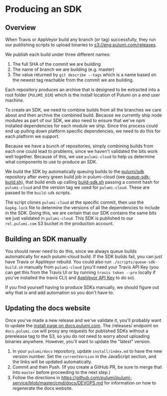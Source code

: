 # Producing an SDK

## Overview

When Travis or AppVeyor build any branch (or tag) successfully, they run our publishing scripts to upload binaries to [s3://eng.pulumi.com/releases](https://s3.console.aws.amazon.com/s3/buckets/eng.pulumi.com/releases/?region=us-east-1#).

We publish each build under three different names:
1. The full SHA of the commit we are building
2. The name of branch we are building (e.g. master)
3. The value returned by `git describe --tags` which is a name based on the newest tag reachable from the commit we are building.

Each repository produces an archive that is designed to be extracted into a root folder (`PULUMI_DIR`) which is the install location of Pulumi on a end user machine.

To create an SDK, we need to combine builds from all the branches we care about and then archive the combined build. Because we currently ship node modules as part of our SDK, we also need to ensure that we've npm installed dependencies for each module we ship. Since this process could end up pulling down platform specific dependencies, we need to do this for each platform we support.

Because we have a bunch of repositories, simply combining builds from each one could lead to problems, since we haven't validated the bits work well together. Because of this, we use `pulumi-cloud` to help us determine what components to use to produce an SDK.

We build the SDK by automatically queuing builds to the [pulumi/sdk](https://github.com/pulumi/sdk) repository after every green build job in pulumi-cloud (see [queue-sdk-build.sh](https://github.com/pulumi/pulumi-cloud/blob/master/scripts/queue-sdk-build.sh)), that build ends up calling [build-sdk.sh](https://github.com/pulumi/sdk/blob/master/scripts/build-sdk.sh) passing a commit hash for `pulumi-cloud` and the version tag we used for `pulumi-cloud`. These are passed to the `build-sdk` scripts.

The script clones `pulumi-cloud` at the specific commit, then use the `Gopkg.lock` file to determine the versions of all the dependencies to include in the SDK. Doing this, we are certain that our SDK contains the same bits we just validated in `pulumi-cloud`.  This SDK is published to our `rel.pulumi.com` S3 bucket in the production account.

## Building an SDK manually

You should never need to do this, since we always queue builds automatically for each pulumi-cloud build. If the SDK builds fail, you can just have Travis or AppVeyor rebuild. You could also run `./scripts/queue-sdk-build.sh` manually from `pulumi-cloud` (you'll need your Travis API Key (you can get this from the Travis UI or by running `travis token --pro` locally if you've installed the travis CLI) and [AppVeyor API Key](https://ci.appveyor.com/api-token) to do so).

If you find yourself having to produce SDKs manually, we should figure out why that is and add automation so you don't have to.

## Updating the docs website
Once you've made a new release and we've validate it, you'll probably want to update the [install page on docs.pulumi.com](https://docs.pulumi.com/install/). The /releases/ endpoint on `docs.pulumi.com` will proxy any requests for published SDKs without a prerelease tag to the S3, so you do not need to worry about uploading binaries anywhere.  However, you'll want to update the "latest" version.

1. In your `pulumi/docs` repository, update `install/index.md` to have the new version number. Set the `currentVersion` in the JavaScript section, and the links will be updated automatically.
2. Commit and then Push. (If you create a GitHub PR, be sure to merge that into `master` before proceeding to the next step.)
3. Follow the directions in https://github.com/pulumi/pulumi-service/blob/master/cmd/docs/DEVOPS.md for information on how to regenerate the docs website.